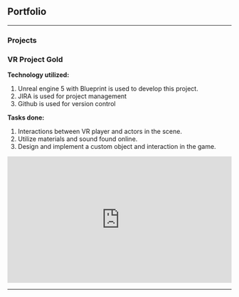 ## Portfolio

---

### Projects

<!-- [VR Project Gold](/sample_page) -->
### VR Project Gold

**Technology utilized:**
1. Unreal engine 5 with Blueprint is used to develop this project.
2. JIRA is used for project management
3. Github is used for version control

**Tasks done:**
1. Interactions between VR player and actors in the scene.
2. Utilize materials and sound found online.
3. Design and implement a custom object and interaction in the game.

<div class="embed-container">
    <iframe width="640" height="390" 
    src="https://www.youtube.com/embed/eYt-qVnENC8" 
    frameborder="0" allowfullscreen></iframe>
</div>
<style>
.embed-container {
  position: relative;
  padding-bottom: 56.25%;
  height: 0;
  overflow: hidden;
  max-width: 100%;
}
.embed-container iframe,
.embed-container object,
.embed-container embed {
  position: absolute;
  top: 0;
  left: 0;
  width: 100%;
  height: 100%;
}
</style>

---
<!-- [Project 2 Title](/pdf/sample_presentation.pdf)
<img src="images/dummy_thumbnail.jpg?raw=true"/>

---
[Project 3 Title](http://example.com/)
<img src="images/dummy_thumbnail.jpg?raw=true"/>

--- -->
<!-- 
### Category Name 2

- [Project 1 Title](http://example.com/)
- [Project 2 Title](http://example.com/)
- [Project 3 Title](http://example.com/)
- [Project 4 Title](http://example.com/)
- [Project 5 Title](http://example.com/)

--- -->
